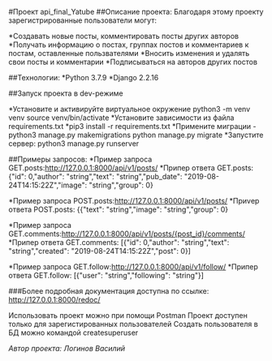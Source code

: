 #Проект api_final_Yatube
##Описание проекта: Благодаря этому проекту зарегистрированные пользователи могут:

 *Создавать новые посты, комментировать посты других авторов
 *Получать информацию о постах, группах постов и комментариев к постам, оставленные пользвателями
 *Вносить изменения и удалять свои посты и комментарии
 *Подписываться на авторов других постов</li>
 
##Технологии: 
*Python 3.7.9
*Django 2.2.16

##Запуск проекта в dev-режиме

*Установите и активируйте виртуальное окружение python3 -m venv venv source venv/bin/activate
*Установите зависимости из файла requirements.txt
*pip3 install -r requirements.txt
*Примените миграции - python3 manage.py makemigrations python manage.py migrate
*Запустите сервер: python3 manage.py runserver</li>
  
##Примеры запросов:
*Пример запроса GET.posts:http://127.0.0.1:8000/api/v1/posts/
*Припер ответа GET.posts: {"id": 0,"author": "string","text": "string","pub_date": "2019-08-24T14:15:22Z","image": "string","group": 0}

*Пример запроса POST.posts:http://127.0.0.1:8000/api/v1/posts/
*Приvер ответа POST.posts: {{"text": "string","image": "string","group": 0}

*Пример запроса GET.comments:http://127.0.0.1:8000/api/v1/posts/{post_id}/comments/
*Припер ответа GET.comments: [{"id": 0,"author": "string","text": "string","created": "2019-08-24T14:15:22Z","post": 0}]

*Пример запроса GET.follow:http://127.0.0.1:8000/api/v1/follow/
*Припер ответа GET.follow: [{"user": "string","following": "string"}]

    
###Более подробная документация доступна по ссылке: http://127.0.0.1:8000/redoc/

Использовать проект можно при помощи Postman Проект доступен только для зарегистированных пользователей Создать пользователя в БД можно командой createsuperuser

*Автор проекта: Логинов Василий*
